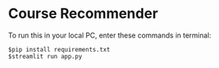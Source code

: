 # Course Recommender

To run this in your local PC, enter these commands in terminal:
```
$pip install requirements.txt
$streamlit run app.py
```
